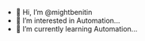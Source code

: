 - 👋 Hi, I’m @mightbenitin
- 👀 I’m interested in Automation...
- 🌱 I’m currently learning Automation...

<!---
mightbenitin/mightbenitin is a ✨ special ✨ repository because its `README.md` (this file) appears on your GitHub profile.
You can click the Preview link to take a look at your changes.
--->

